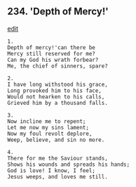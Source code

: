 
## 234.  'Depth of Mercy!'
[edit](https://docs.google.com/document/d/1rkVkmxmzhDf2hbgvSHfXfI-bh5pDRvNC/edit?mode=html)




    1.
    Depth of mercy!'can there be 
    Mercy still reserved for me? 
    Can my God his wrath forbear? 
    Me, the chief of sinners, spare? 

    2.
    I have long withstood his grace, 
    Long provoked him to his face, 
    Would not hearken to his calls, 
    Grieved him by a thousand falls. 

    3.
    Now incline me to repent; 
    Let me now my sins lament; 
    Now my foul revolt deplore, 
    Weep, believe, and sin no more. 

    4.
    There for me the Saviour stands, 
    Shows his wounds and spreads his hands; 
    God is love! I know, I feel; 
    Jesus weeps, and loves me still.
